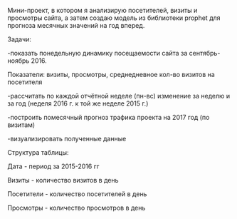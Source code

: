 Мини-проект, в котором я анализирую посетителей, визиты и просмотры сайта, а затем создаю модель из библиотеки prophet для прогноза месячных значений на год вперед.

Задачи:

-показать понедельную динамику посещаемости сайта за сентябрь-ноябрь 2016.

Показатели: визиты, просмотры, среднедневное кол-во визитов на посетителя

-рассчитать по каждой отчётной неделе (пн-вс) изменение за неделю и за год (неделя 2016 г. к той же неделе 2015 г.)

-построить помесячный прогноз трафика проекта на 2017 год (по визитам)

-визуализировать полученные данные

Структура таблицы:

Дата - период за 2015-2016 гг

Визиты - количество визитов в день

Посетители - количество посетителей в день

Просмотры - количество просмотров в день
